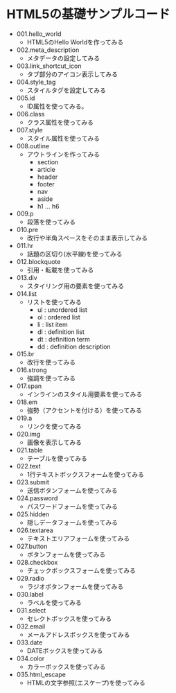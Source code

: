 # HTML5の基礎サンプルコード

* 001.hello_world
    + HTML5のHello Worldを作ってみる
* 002.meta_description
    + メタデータの設定してみる
* 003.link_shortcut_icon
    + タブ部分のアイコン表示してみる
* 004.style_tag
    + スタイルタグを設定してみる
* 005.id
    + ID属性を使ってみる。
* 006.class
    + クラス属性を使ってみる
* 007.style
    + スタイル属性を使ってみる
* 008.outline
    + アウトラインを作ってみる
        - section
        - article
        - header
        - footer
        - nav
        - aside
        - h1 ... h6
* 009.p
    + 段落を使ってみる
* 010.pre
    + 改行や半角スペースをそのまま表示してみる
* 011.hr
    + 話題の区切り(水平線)を使ってみる
* 012.blockquote
    + 引用・転載を使ってみる
* 013.div
    + スタイリング用の要素を使ってみる
* 014.list
    + リストを使ってみる
        - ul : unordered list
        - ol : ordered list
        - li : list item
        - dl : definition list
        - dt : definition term
        - dd : definition description
* 015.br
    + 改行を使ってみる
* 016.strong
    + 強調を使ってみる
* 017.span
    + インラインのスタイル用要素を使ってみる
* 018.em
    + 強勢（アクセントを付ける）を使ってみる
* 019.a
    + リンクを使ってみる
* 020.img
    + 画像を表示してみる
* 021.table
    + テーブルを使ってみる
* 022.text
    + 1行テキストボックスフォームを使ってみる
* 023.submit
    + 送信ボタンフォームを使ってみる
* 024.password
    + パスワードフォームを使ってみる
* 025.hidden
    + 隠しデータフォームを使ってみる
* 026.textarea
    + テキストエリアフォームを使ってみる
* 027.button
    + ボタンフォームを使ってみる
* 028.checkbox
    + チェックボックスフォームを使ってみる
* 029.radio
    + ラジオボタンフォームを使ってみる
* 030.label
    + ラベルを使ってみる
* 031.select
    + セレクトボックスを使ってみる
* 032.email
    + メールアドレスボックスを使ってみる
* 033.date
    + DATEボックスを使ってみる
* 034.color
    + カラーボックスを使ってみる
* 035.html_escape
    + HTMLの文字参照(エスケープ)を使ってみる
